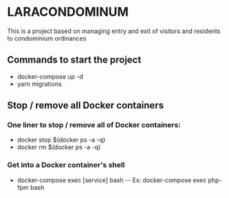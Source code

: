 # LARACONDOMINUM

This is a project based on managing entry and exit of visitors and residents to condominium ordinances

## Commands to start the project

- docker-compose up -d
- yarn migrations

## Stop / remove all Docker containers

### One liner to stop / remove all of Docker containers:

- docker stop $(docker ps -a -q)
- docker rm $(docker ps -a -q)

### Get into a Docker container's shell

- docker-compose exec [service] bash
-- Ex: docker-compose exec php-fpm bash

